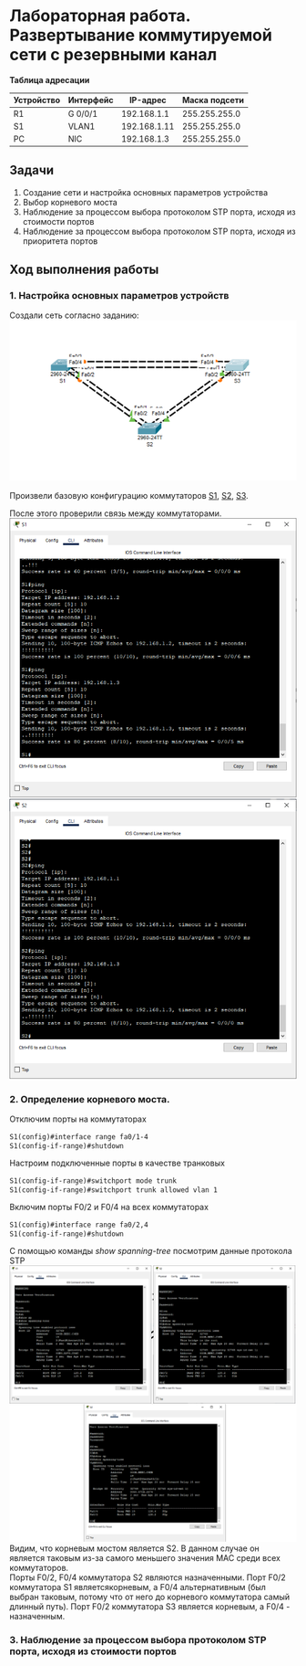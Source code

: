 # Лабораторная работа. Развертывание коммутируемой сети с резервными канал  
    

 **Таблица адресации**   
  
| Устройство |Интерфейс    | IP-адрес     | Маска подсети  | 
|------------|-------------|--------------|----------------|
|    R1      | G 0/0/1     | 192.168.1.1  |255.255.255.0   | 
|    S1      | VLAN1       | 192.168.1.11 |255.255.255.0   |   
|    PC      | NIC         | 192.168.1.3  |255.255.255.0   |   


## Задачи   

1. Создание сети и настройка основных параметров устройства                 
2. Выбор корневого моста            
3. Наблюдение за процессом выбора протоколом STP порта, исходя из стоимости портов          
4. Наблюдение за процессом выбора протоколом STP порта, исходя из приоритета портов                 

## Ход выполнения работы    
### 1. Настройка основных параметров устройств    
Создали сеть согласно заданию:  
![](pic/topology.png)       

Произвели базовую конфигурацию коммутаторов [S1](config/base_setting_S1), [S2](config/base_setting_S2), [S3](config/base_setting_S3).       

После этого проверили связь между коммутаторами.        
![](pic/ping_S1.png)        
![](pic/ping_S2.png)            

### 2. Определение корневого моста.    
Отключим порты на коммутаторах      
``` 
S1(config)#interface range fa0/1-4
S1(config-if-range)#shutdown        
```     

Настроим подключенные порты в качестве транковых        
```     
S1(config-if-range)#switchport mode trunk 
S1(config-if-range)#switchport trunk allowed vlan 1     
```     

Включим порты F0/2 и F0/4 на всех коммутаторах      
``` 
S1(config)#interface range fa0/2,4
S1(config-if-range)#shutdown        
``` 
С помощью команды *show spanning-tree* посмотрим данные протокола STP   
![](pic/show_1.png)         
Видим, что корневым мостом является S2. В данном случае он является таковым из-за самого меньшего значения MAC среди всех коммутаторов.         
Порты F0/2, F0/4 коммутатора S2 являются назначенными. Порт F0/2 коммутатора S1 являетсякорневым, а F0/4 альтернативным (был выбран таковым, потому что от него до корневого коммутатора самый длинный путь). Порт F0/2 коммутатора S3 является корневым, а F0/4 - назначенным.         

### 3. Наблюдение за процессом выбора протоколом STP порта, исходя из стоимости портов     





